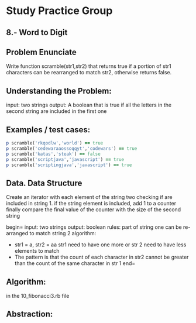 # Study Practice Group

## 8.- Word to Digit 

## Problem Enunciate

Write function scramble(str1,str2) that returns true if a portion of str1 characters can be rearranged to match str2, otherwise returns false.


## Understanding the Problem:

input: two strings
output: A boolean that is true if all the letters in the second string are included in the first one


## Examples / test cases:

```ruby
p scramble('rkqodlw','world') == true
p scramble('cedewaraaossoqqyt','codewars') == true
p scramble('katas','steak') == false
p scramble('scriptjava','javascript') == true
p scramble('scriptingjava','javascript') == true
```

## Data. Data Structure

Create an iterator with each element of the string two checking if are included in string 1. 
if the string element is included, add 1 to a counter
finally compare the final value of the counter with the size of the second string

begin=
input: two strings
output: boolean
rules: part of string one can be re-arranged to match string 2
algorithm:
  - str1 = a, str2 = aa str1 need to have one more or str 2 need to have less elements to match
  - The pattern is that the count of each character in str2 cannot be greater than the count of the same character in str 1
end= 

## Algorithm:

in the 10_fibonacci3.rb file

## Abstraction: